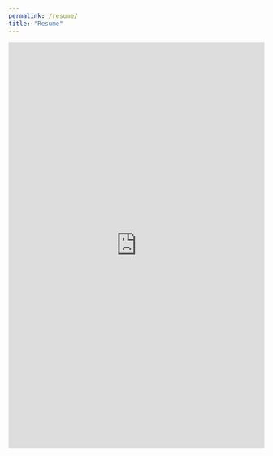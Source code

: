 ```yaml
---
permalink: /resume/
title: "Resume"
---
```


<iframe src="https://drive.google.com/file/d/1Qt3kQrDLXmv8v99dSsv42YCRWnYHIQ-w/preview" style="width: 100%; height: 800px; border: none;" allow="autoplay" ></iframe>
